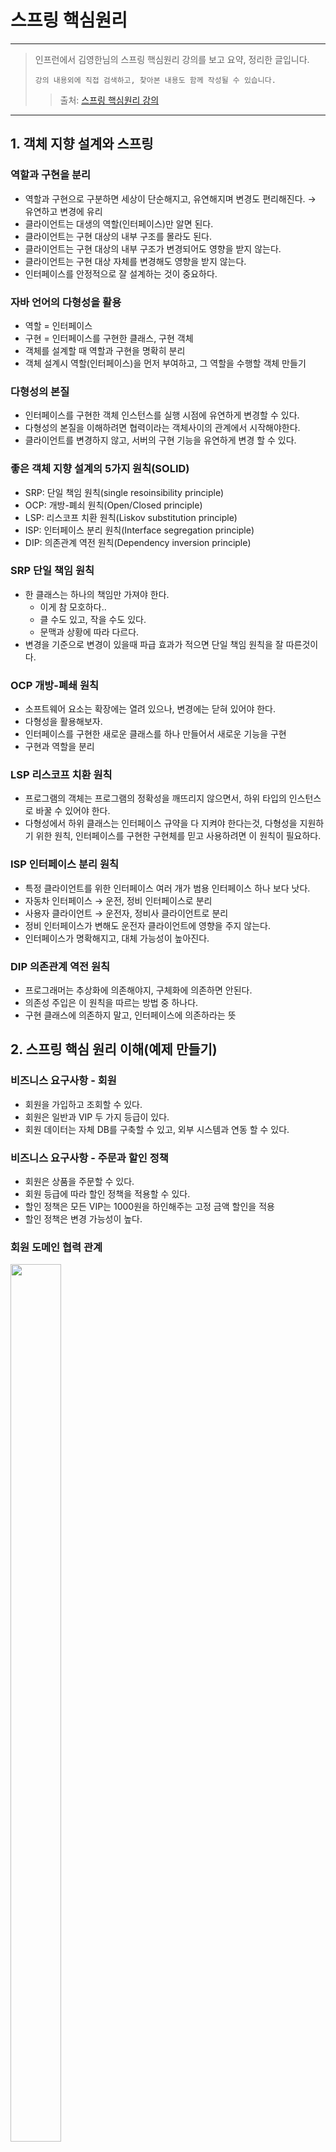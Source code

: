 # 스프링 핵심원리

---

> 인프런에서 김영한님의 스프링 핵심원리 강의를 보고 요약, 정리한 글입니다.
>
>
> `강의 내용외에 직접 검색하고, 찾아본 내용도 함께 작성될 수 있습니다.`
>
> > 출처: <a href = https://www.inflearn.com/course/스프링-핵심-원리-기본편/dashboard>스프링 핵심원리 강의</a>
> >

---

## 1. 객체 지향 설계와 스프링

### 역할과 구현을 분리

- 역할과 구현으로 구분하면 세상이 단순해지고, 유연해지며 변경도 편리해진다. → 유연하고 변경에 유리
- 클라이언트는 대생의 역할(인터페이스)만 알면 된다.
- 클라이언트는 구현 대상의 내부 구조를 몰라도 된다.
- 클라이언트는 구현 대상의 내부 구조가 변경되어도 영향을 받지 않는다.
- 클라이언트는 구현 대상 자체를 변경해도 영향을 받지 않는다.
- 인터페이스를 안정적으로 잘 설계하는 것이 중요하다.

### 자바 언어의 다형성을 활용

- 역할 = 인터페이스
- 구현 = 인터페이스를 구현한 클래스, 구현 객체
- 객체를 설계할 때 역할과 구현을 명확히 분리
- 객체 설계시 역할(인터페이스)을 먼저 부여하고, 그 역할을 수행할 객체 만들기

### 다형성의 본질

- 인터페이스를 구현한 객체 인스턴스를 실행 시점에 유연하게 변경할 수 있다.
- 다형성의 본질을 이해하려면 협력이라는 객체사이의 관계에서 시작해야한다.
- 클라이언트를 변경하지 않고, 서버의 구현 기능을 유연하게 변경 할 수 있다.

### 좋은 객체 지향 설계의 5가지 원칙(SOLID)

- SRP: 단일 책임 원칙(single resoinsibility principle)
- OCP: 개방-폐쇠 원칙(Open/Closed principle)
- LSP: 리스코프 치환 원칙(Liskov substitution principle)
- ISP: 인터페이스 분리 원칙(Interface segregation principle)
- DIP: 의존관계 역전 원칙(Dependency inversion principle)

### SRP 단일 책임 원칙

- 한 클래스는 하나의 책임만 가져야 한다.
    - 이게 참 모호하다..
    - 클 수도 있고, 작을 수도 있다.
    - 문맥과 상황에 따라 다르다.
- 변경을 기준으로 변경이 있을때 파급 효과가 적으면 단일 책임 원칙을 잘 따른것이다.

### OCP 개방-폐쇄 원칙

- 소프트웨어 요소는 확장에는 열려 있으나, 변경에는 닫혀 있어야 한다.
- 다형성을 활용해보자.
- 인터페이스를 구현한 새로운 클래스를 하나 만들어서 새로운 기능을 구현
- 구현과 역할을 분리

### LSP 리스코프 치환 원칙

- 프로그램의 객체는 프로그램의 정확성을 깨뜨리지 않으면서, 하위 타입의 인스턴스로 바꿀 수 있어야 한다.
- 다형성에서 하위 클래스는 인터페이스 규약을 다 지켜야 한다는것, 다형성을 지원하기 위한 원칙, 인터페이스를 구현한 구현체를 믿고 사용하려면 이 원칙이 필요하다.

### ISP 인터페이스 분리 원칙

- 특정 클라이언트를 위한 인터페이스 여러 개가 범용 인터페이스 하나 보다 낫다.
- 자동차 인터페이스 → 운전, 정비 인터페이스로 분리
- 사용자 클라이언트 → 운전자, 정비사 클라이언트로 분리
- 정비 인터페이스가 변해도 운전자 클라이언트에 영향을 주지 않는다.
- 인터페이스가 명확해지고, 대체 가능성이 높아진다.

### DIP 의존관계 역전 원칙

- 프로그래머는 추상화에 의존해야지, 구체화에 의존하면 안된다.
- 의존성 주입은 이 원칙을 따르는 방법 중 하나다.
- 구현 클래스에 의존하지 말고, 인터페이스에 의존하라는 뜻

## 2. 스프링 핵심 원리 이해(예제 만들기)

### 비즈니스 요구사항 - 회원

- 회원을 가입하고 조회할 수 있다.
- 회원은 일반과 VIP 두 가지 등급이 있다.
- 회원 데이터는 자체 DB를 구축할 수 있고, 외부 시스템과 연동 할 수 있다.

### 비즈니스 요구사항 - 주문과 할인 정책

- 회원은 상품을 주문할 수 있다.
- 회원 등급에 따라 할인 정책을 적용할 수 있다.
- 할인 정책은 모든 VIP는 1000원을 하인해주는 고정 금액 할인을 적용
- 할인 정책은 변경 가능성이 높다.

### 회원 도메인 협력 관계

<img src="https://user-images.githubusercontent.com/78953393/147388122-d01f35f8-c368-4500-95d3-c9bf240223e9.png" height="60%" width="40%">

### 회원 클래스 다이어그램

<img src="https://user-images.githubusercontent.com/78953393/147388124-c115190b-781a-4dd7-b81d-24b73f5bbacb.png" height="60%" width="40%">

### 회원 객체 다이어그램

<img src="https://user-images.githubusercontent.com/78953393/147388125-67fa3eaa-1f5d-4b11-af42-62afd171af39.png" height="60%" width="40%">

### 회원 도메인 개발

- 스프링 없이 순수 자바로만 개발

```java
public class Member {
    private Long id;
    private String name;
    private Grade grade;
...
}
```

- Member 클래스

```java
public interface MemberRepository {
    void save(Member member);
    Member findById(Long memberId);
}
```

- 멤버 저장소를 인터페이스로 선언

```java
public class MemoryMemberRepository implements MemberRepository {
    private static Map<Long, Member> store = new HashMap<>();
    
    @Override
    public void save(Member member) {
        store.put(member.getId(), member);
    }
    
    @Override
    public Member findById(Long memberId) {
        return store.get(memberId);
    }
}
```

- 앞으로 사용될 DB가 정해지지 않았기 때문에 우선 개발을 위해 메모리 저장으로 만들고 추후 DB가 정해지면, 구현체를 변경하여 사용
- 메모리에 저장되는 저장소 생성
- 저장과 조회 기능

```java
public interface MemberService {
    void join(Member member);
    Member findMember(Long memberId);
}
```

- 멤버 서비스 인터페이스로 선언

```java
public class MemberServiceImpl implements MemberService {
    private final MemberRepository memberRepository = new MemoryMemberRepository();
    
    @Override
    public void join(Member member) {
        memberRepository.save(member);
    }

    @Override
    public Member findMember(Long memberId) {
        return memberRepository.findById(memberId);
    }
}
```

- 멤버 서비스 구현체
- 구현체가 하나면 인터페스명 뒤에 Impl의 붙이는것이 관례이다.
- 다형성을 잘 활용하였지만, 이게 과연 좋은 객체지향 설계에 부합할까?

### 회원 도메인 실행과 테스트

```java
public class MemberApp {
    public static void main(String[] args) {
        MemberService memberService = new MemberServiceImpl();
        Member member = new Member(1L, "memberA", Grade.VIP);
        memberService.join(member);
        
        Member findMember = memberService.findMember(1L);
    
        System.out.println("new member = " + member.getName());
        System.out.println("findMember = " + findMember.getName());
    }
}
```

- 순수한 자바로만 이루어져 있다.
- 메인 클래스를 만들어서 테스트하는것은 한계가 뚜렷하다, 테스트 코드 작성해서 테스트

```java
import org.junit.jupiter.api.Test;

public class MemberServiceTest {
	
    MemberService memberService = new MemberServiceImpl();
    
    @Test
    void join() {
        // given
        Member member = new Member(1L, "memberA", Grade.VIP);

        // when
        memberService.join(member);
        Member findMember = memberService.findMember(1L);
        
        // then
        Assertions.assertThat(member).isEqualTo(findMember);
    }
}
```

- `Assertions`를 사용(단, `org.assertj.core.api`에 있는 Assertions를 사용)
- 테스트코드는 선택이 아닌 필수!

### 주문 도메인 역할

<img src="https://user-images.githubusercontent.com/78953393/147388127-2fa4d748-4dbf-410f-96d4-7713c851781a.png" height="60%" width="40%">

- 주문 생성: 클라이언트는 주문 서비스에 주문 생성을 요청한다.
- 회원 조회: 할인을 위해서 회원 등급이 필요하다. 그래서 주문 서비스는 회원 저장소에서 회원을 조회
- 할인 적용: 주문 서비스는 회원 등급에 따른 할인 여부를 할인 정책에 위임
- 주문 결과 반환: 주문 서비스는 할인 결과를 포함한 주문 결과를 반환한다.
    - 실제로는 주문 데이터를 DB에 저장하지만, 지금은 단순하게 주문 결과를 반환

### 주문 도메인 전체

<img src="https://user-images.githubusercontent.com/78953393/147388128-3cafc743-fb64-4557-b0b2-eefe31a8bf60.png" height="60%" width="40%">

### 주문과 할인 도메인 개발

```java
public interface DiscountPolicy {
    int discount(Member member, int price);
}
```

- 할인 인터페이스

```java
public class FixDiscountPolicy implements DiscountPolicy {
	
    private int discountFixAmount = 1000;
    
    @Override
    public int discount(Member member, int price) {
        if (member.getGrade() == Grade.VIP) {
            return discountFixAmount;
        }
        return 0;
    }
}
```

- 고정 할인 구현
- 고객 등급이 VIP이면, 고정 금액을 반환해준다.

```java
public class Order {
    private Long memberId;
    private String itemName;
    private int itemPrice;
    private int discountPrice;

    public int calculatePrice() {
        return itemPrice - discountPrice;
    }
}
```

- 주문 객체
- `calculatePrice()`아이템 가격에서 할인 금액을 뺀 최종 금액을 계산하여, 반환해준다.

```java
public interface OrderService {
    Order createOrder(Long memberId, String itemName, int itemPrice);
}
```

- 오더 서비스 인터페이스
- 클라이언트에서 요청하여 생성된 주문 내역을 반환해주는 역할

```java
public class OrderServiceImpl implements OrderServie {

    private final MemberRepository = new MemoryMemberRepository();
    private final DiscountPolicy = new FixDiscountPolicy();	

    @Override
    Order createOrder(Long memberId, String itemName, int itemPrice) {
        Member member = MemberRepository.findById(memberId);
        int discountPrice = DiscountPolicy.discount(member, itemPrice);
        
        return new Order(memberId, itemName, itemPrice, discountPrice);
    }
}
```

- 주문 생성 요청 시 회원 정보 조회 후 등급에 맞는 할인 정책에 멤버와 아이템 가격을 넘겨, 할인 후의 금액을 반환받고
- 주문내역을 완성하여 반환한다.

### 주문과 할인 도메인 테스트

```java
public OrderApp {
    public static void main(String[] args) {
        MemberService memberService = new MemberServiceImpl();
        OrderService orderService = new OrderServcieImpl();
        
        Long memberId = 1L;
        Member member = new Member(memberId, "memberA", Grade.VIP);		
        memberService.join(member);

        Order order = orderService.createOrder(memberId, "itemA", 10000);
        System.out.println("order=" + order);
        System.out.println("order.calculatePrice=" + order.calculatePrice());
    }
}
```

- 메인 메서드를 이용한 테스트, 물론 좋지 않은 방법

```java
public class OrderServiceTest {
    MemberService memberService = new MemberServiceImpl();
    OrderService orderService = new OrderServiceImpl();
    
    @Test
    void createOrder() {
        Long memberId = 1L;
        Member member = new Member(memberId, "memberA", Grade.VIP);
        memberService.join(member);
        
        Order order = new Order(member, "itemA", 10000);
        Assertions.assertThat(order.getDiscountPrice()).isEquelTo(1000);
    }
}
```

- 테스트 코드 작성을 꾸준하게 연습해보자.
- 단위 테스트가 정말 중요하다.
- 여기서 단위 테스트란, 스프링이나 컨테이너의 도움없이 순수한 자바 코드하는 테스트

### 설계의 문제점

- 지금까지 작성한 순수 자바코드로 이루어진 도메인 설계는 SOLID의 원칙중 OCP와 DIP를 위반하고 있다.
- 새로운 할인 정책이 주어졌을때, 코드를 변경해보면서 DIP나 OCP가 잘 지켜졌는지 확인해보자

## 3. 스프링 핵심 원리 이해2(객체 지향 원리 적용)

### 새로운 할인 정책 개발

- VIP등급 무조건 1000원 할인에서 주문금액별 %할인으로 변경

```java
public class RateDiscountPolicy implements DiscountPolicy {

    private int discountPersent = 10;	

    @Override
    public int discount(Member member, int price) {
        if (member.getGrade() == Grade.VIP) {
            return price * discountPersent / 100;
        }
        return 0;
    }
}
```

- RateDiscountPolicy 추가

```java
class RateDiscountPolicyTest {
	
    DiscountPolicy discountPolicy = new RateDiscountPolicy();

    @Test
    @DisplayName("VIP는 10% 할인이 적용되어야 한다.")
    void 변동_할인_적용_테스트() {
        // given
        Member member = new Member(1L, "memberA", Grade.VIP);
        // when
        int discount = discountPolicy.discount(member, 10000);
        // then
        Assertions.assertThat(discount).isEqualTo(1000);
    }

    @Test
    @DisplayName("VIP가 아니면 할인 적용이 안되야한다..")
    void 변동_할인_적용_테스트() {
        // given
        Member member = new Member(2L, "memberBASIC", Grade.BASIC);
        // when
        int discount = discountPolicy.discount(member, 10000);
        // then
        Assertions.assertThat(discount).isEqualTo(0);
    }
}
```

- RateDiscountPolicy 테스트
- 맥 기준 `command + shift + T`단축키를 사용해서 테스트 클래스 생성
- `@DisplayName`테스트 결과창에 출력되는 메소드 명을 바꿔준다.
- 성공 테스트도 중요하지만, 실패 테스트도 꼭 만들어 봐야한다.

### 새로운 할인 정책 적용

- 새로운 할인 정책 시 발생되는 문제점

```java
public class OrderServiceImpl implements OrderServie {

    private final MemberRepository = new MemoryMemberRepository();
    // private final DiscountPolicy = new FixDiscountPolicy();
    private final DiscountPolicy = new RateDiscountPolicy();
    

    @Override
    Order createOrder(Long memberId, String itemName, int itemPrice) {
        Member member = MemberRepository.findById(memberId);
        int discountPrice = DiscountPolicy.discount(member, itemPrice);
        
        return new Order(memberId, itemName, itemPrice, discountPrice);
    }
}
```

- 역활과 구현을 분리: OK
- 다형성을 활용하고, 인터페이스와 구현체를 분리: OK
- OCP, DIP 같은 객체지향 설계 원칙 준수: 그렇게 보이지만 실상은 X
- DIP: 주문서비스 클라이언트(`OrderServiceImpl`)은 `DiscountPolicy` 인터페이스에 의존하면서 DIP를 지킨것 같지만,
    - 추상클래스 뿐만 아니라 구현클래스에도 의존하고 있다.
    - 추상(인터페이스)클래스 의존: `DiscountPolicy`
    - 구체(구현)클래스 의존: `RateDiscountPolicy`, `FixDiscountPolicy`
- OCP: `FixDiscountPolicy`에서 `RateDiscountPolicy`로 변경을 하는 순간, 아주 작은 부분이지만 `OrderServiceImple`의 코드가 변경되므로, OCP위반

### 문제 해결

- DIP 위반의 문제를 해결하기 위해 구체클래스가 아닌 추상클래스만 의존하도록 변경

```java
public class OrderServiceImpl implements OrderServie {

    // private final DiscountPolicy = new RateDiscountPolicy();
    private final DiscountPolicy;
...
}
```

- 구체 클래스에 의존하던 것을 없애고, 추상클래스에만 의존하도록 코드 변경
    - `private final DiscountPolicy = new RateDiscountPolicy();` → `private final DiscountPolicy;`
    - 하지만 구현클래스 없이 프로그램을 실행하면, 당연하게도 `NullPointerException`예외가 발생하고 만다.
- 그럼 어떻게 문제를 해결해야 할까?
    - 누군가 대신 구현체를 생성해서 `OrderServiceImpl`에 의존성을 주입해줘야한다.

### 관심사의 분리

```java
public class AppConfig {

    public MemberService memberService() {
        return new MemberServiceImpl(memberRepository());
    }
    public OrderService orderService() {
        return new OrderServiceImpl(memberRepository(), discountPolicy())
    }
    public MemberRepository memberRepository() {
        return new MemoryMemberRespository();
    }
    public DiscountPolicy discountPolicy() {
        return new FixDiscountPolicy();
    }   
}
```

- `AppConfig`클래스 생성
- `AppConfig`클래스는 앱의 전반적인 설정을하고 구성하는 역할
- `AppConfig`에서 애플리케이션의 실제 동작에 필요한 구현 객체를 생성

```java
public class MemberServiceImpl implements MemberService {

    private final MemberRepository memberRepository;
    
    public MemberServiceImpl(MemberRepository memberRepository) {
        this.memberRepository = memberRepository;
    }
    ...
}
```

- 생성자를 통해서 구현체가 어떤것이 쓰일것인지 확인 → 생성자 주입
- 설계 변경으로 `MemberServiceImpl`은 `MemoryMemberRepository` 를 의존하지 않는다.
- `MemberServiceImpl`입장에서는 어떤 구현 객체가 주입될지 알 수 없으며, 오직 외부(`AppConfig`)에서 결정된다.
- `MemberServiceImpl`은 의존관계에 대한 것은 외부에 맡기고 오직 로직을 실행하는 것만 신경쓰면 된다.
- 객체의 생성하고 연결하는 역할과, 실행하는 역할이 명확하게 분리되었다.

```java
public class MemberApp {
    public static void main(String[] args) {
        AppConfig appConfig = new AppConfig;
        MemberService memberService = appConfig.memberService();
        Member member = new Member(1L, "memberA", Grade.VIP);
        memberService.join(member);
        
        Member findMember = memberService.findMember(1L);
    
        System.out.println("new member = " + member.getName());
        System.out.println("findMember = " + findMember.getName());
    }
}
```

- `AppConfig`를 통해서, 의존관계를 주입받는다.

### 새로운 구조와 할인 정책 적용

- 정액할인 정책에서 정률할인 정책으로 변경해보자!

```java
public class AppConfig {
    ...
    public DiscountPolicy discountPolicy() {
        // return new FixDiscountPolicy();
        return new RateDiscountPolicy();
    }
}
```

- 새로운 할인 정책을 적용할때 사용영역의 코드는 건들필요없이 구성영역에 있는 코드만 변경해주면된다.
- `FixDiscountPolicy()` → `RateDiscountPolicy()`로 변경
- `OrderServiceImpl`안에 있는 코드는 변경할 필요 없이, `AppConfig`안에 코드만 변경해주면 끝!
- 클라이언트 코드 변경없이 앱의 기능을 확장할 수 있다. → OCP 만족!!

### 전체 흐름 정리

- 새로운 할인 정책 개발 → 다형성을 활용하여 잘 개발하였으나, 적용과정에서 OCP와 DIP를 위반
- 관심사의 분리 → 클라이언트가 두가지의 역할을 가지고 있던것을 분리
- AppConfig 리펙터링 → 구성 정보에서 역할과 구현을 명확하게 분리, 중복제거
- 새로운 구조와 할인 정책 적용 → `AppConfig`의 등장으로 애플리케이션이 크게 **사용영역**과 객체를 **구성(Configuration)하는 영역으로 분리**
- 할인 정책을 변경해도 `AppConfig`가 있는 구성 영역만 변경하면됨, 사용 영역은 변경할 필요가 없다.

### 좋은 객체 지향 설계의 5가지 원칙 적용

- SRP 단일 책임 원칙
    - 단일 책임 원칙을 따르면서 관심사를 분리
    - 구현 객체를 생성하고 연결하는 책임은 `AppConfig`가 담당
    - 클라이언트 객체는 실행하는 책임만 담당
- DIP 의존관계 역전 원칙
    - 구현 클래스와 추상 클래스에 둘 다 의존하면서 DIP원칙 위반
    - 클라이언트가 추상 클래스만 의존하도록 코드변경
    - 클라이언트 코드는 인터페이스만으로는 실행이 불가
    - `AppConfig`가 객체를 대신 생성하고 의존관계를 주입해 주면서, DIP원칙을 따르도록 문제 해결
- OCP 개방-폐쇄 원칙
    - 애플리케이션을 사용 영역과 구성 영역으로 나눔
    - 정액할인에서 정률할인으로 할인 정책을 변경했음에도 클라이언트 코드는 변경되지 않음

### IoC(Inversion of Control) 제어의 역전

- 구현 객체가 프로그램의 제어 흐름을 스스로 조종했다. 개발자 입장에서는 자연스러운 흐름이다.
- 프로그램에 대한 제어 흐름에 대한 권한은 모두 `AppConfig`가 가지고 있다. 구현 객체는 묵묵히 자신의 로직을 실행할 뿐이다.
- 심지어 구현객체의 생성 또한 `AppConfig`가 생성한다.
- 이렇듯 프로그램의 제어 흐름을 직접 제어하는 것이 아니라 외부에서 관리하는 것을 제어의 역전(IoC)라고 한다.

### 프레임워크 vs 라이브러리

- 프레임워크가 내가 작성한 코드를 제어하고, 대신 실행하면 그것은 프레임워크가 맞다.(ex JUnit)
- 내가 작성한 코드가 직접 제어의 흐름을 담당한다면 그것은 라이브러리다.

### DI(Dependency Injection) 의존관계 주입

- 인터페이스만 의존, 실제 어떤 구현 객체가 사용될지는 모른다.
- 의존관계는 `정적인 클래스 의존관계` 와 실핼 시점에 결정되는 `동적인 객체(인스턴스) 의존관계` 둘을 분리해서 생각해야 한다.
    - `정적인 클래스 의존관계`: 클래스가 사용하는 import 코드만 보고 의존관계를 파악 할 수 있다. 정적인 의존관계는 애플리케이션을 실행하지 않아도 분석 가능하다.
    - `동적인 객체(인스턴스) 의존관계`: 애플리케이션 실행 시점에 외부에서 실제 구현 객체를 생성하고 클라이언트에 전달해서 클라이언트와 서버의 실제 의존관계가 연결 되는 것을 의존관계 주입이라 한다.
- 의존관계 주입을 사용하면 정적인 클래스 의존관계를 변경할 필요없이, 동적인 객체 인스턴스 의존관계를 변경 할 수 있다.

### IoC컨테이너, DI컨테이너

- `AppConfig`처럼 객체를 생성하고, 관리하면서 의존관계를 연결해 주는것
- 주로 DI컨테이너라 하며 어샘블러, 오브젝트 팩토리 등으로 불리기도 한다.

### 스프링으로 전환하기

- 지금까지 순수한 자바 코드만으로 DI를 적용.
- 이제는 스프링을 사용해보자!

```java
@Configuration
public class AppConfig {

    @Bean
    public MemberService memberService() {
        return new MemberServiceImpl(memberRepository());
    }
    @Bean
    public OrderService orderService() {
        return new OrderServiceImpl(memberRepository(), discountPolicy())
    }
    @Bean
    public MemberRepository memberRepository() {
        return new MemoryMemberRespository();
    }
    @Bean
    public DiscountPolicy discountPolicy() {
        return new FixDiscountPolicy();
    }
}
```

- `AppConfig`에서 `@Configuration`과 `@Bean`어노테이션 사용
- `import org.springframework.context.annotation.Configuration;` 이걸 사용해야한다. `import`할때는 항상 주의
- `@Configuration`: 애플리케이션을 설정하는 설정 정보에 명시해줘야한다.
- `@Bean`: key는 메서드 이름 value는 객체 인스턴스로 스프링 컨테이너에 등록(싱글톤)

```java
public class MemberApp {
    public static void main(String[] args) {
        // AppConfig appConfig = new AppConfig;
        // MemberService memberService = appConfig.memberService();
        
        ApplicationContext ac = new AnnotationConfigApplicationContext(AppConfig.class);
        ac.getBean("memberService", MemberService.class);
    
        Member member = new Member(1L, "memberA", Grade.VIP);
        memberService.join(member);
        
      Member findMember = memberService.findMember(1L);
    
        System.out.println("new member = " + member.getName());
        System.out.println("findMember = " + findMember.getName());
    }
}
```

- `MemberApp`을 스프링을 사용하는 버전으로 변경
- `ApplicationContext`: 스프링의 모든것이 시작되는 시작점, 스프링 컨테이너라 보면 된다(모든 객체를 관리해준다)
- `AnnotationConfigApplicationContext(AppConfig.class)`: `AppConfig`에 있는 환경설정을 가지고 스프링이 `@Bean`이 붙은 객체를 스프링 컨테이너에 집어넣고 관리해준다.
- `ac.getBean("name", 타입)`: `AppConfig`에 있는 객체를 꺼내오는 역할을하며 `name`은 기본적으로 메서드 이름으로 자동 설정된다.

### 스프링 컨테이너

- `ApplicationContext`를 스프링 컨테이너라 한다.
- 기존에는 `AppConfig`를 사용해서 직접 객체를 생성하고 DI를 했지만, 이제부턴 스프링 컨테이너를 통해서 사용한다.

```java
@Configuration
public class AppConfig {

    @Bean
    public MemberService memberService() {
        System.out.println("call AppConfig.memberService");
        return new MemberServiceImpl(memberRepository());
    }
        
    @Bean(name = MemoryMemberRepository)
    public MemoryMemberRepository memberRepository() {
        System.out.println("call AppConfig.memberRepository");
        return new MemoryMemberRepository();
    }
    ...
}
```

- 스프링 컨테이너는 `@Configuration`이 붙은 `AppConfig`를 설정(구성) 정보로 사용한다. 여기서 `@Bean`이라 적힌 메서드를 모두 호출해서 반환된 객체를 스프링 컨테이너에 등록하며, 이렇게 등록된 객체를 스프링 빈이라고 한다.
- `@Bean(name = "name")`형식을 사용해 스프링 빈의 이름을 변경 할 수도 있다.(특별한 경우가 아닌 이상 기본 설정이 제일 좋다)

```java
public static void main(String[] args) {

    ApplicationContext ac = new AnnotationConfigApplicationContext(AppConfig.class);
    MemberService memberService = ac.getBean("memberService", MemberService.class);
    ...
}
```

- 스프링 빈은 메서드의 명을 스프링 빈의 이름으로 사용한다.
- `.getBean()`메서드를 사용해서 스프링 컨테이너에 있는 스프링 빈을 찾아서 사용해야한다.

## 4. 스프링 컨테이너와 스프링 빈

### 스프링 컨테이너 생성

```java
public interface ApplicationContext extends EnvironmentCapable, ListableBeanFactory, HierarchicalBeanFactory,
    MessageSource, ApplicationEventPublisher, ResourcePatternResolver {
    ...
}
```

- `ApplicationContext`는 인터페이스이다.
- `AppConfig`를 사용했던 방식이 어노테이션 기반의 자바 설정 클래스로 스프링 컨테이너를 만든것.
- `AnnotationConfigApplicationContext`는 `ApplicationContext`의 구현체이다.

### 스프링 컨테이너 생성 과정

1. 스프링 컨테이너 생성
    1. 스프링 컨테이너를 생성할 때는 구성 정보(`AppConfig`)를 지정해주어야한다.
    2. `new AnnotationConfigApplicationContext(AppConfig.class)`으로 정보 전달
    3. 스프링 컨테이너 속 스프링 빈 저장소 생성
2. 스프링 빈 등록
    1. 넘긴 설정정보를 사용해서 `@Bean`어노테이션을 찾고, 어노테이션이 붙어있는 메서드의 이름(빈 이름)과 반환 객체(빈 객체)를 스프링 컨테이너 속 스프링 빈 저장소에 저장한다.
    2. 이렇게 저장된 것이 스프링 빈이다.
    3. 스프링 빈 이름은 항상 다른 이름을 부여해야한다.
    4. 스프링 빈 저장소

    ```java
    @Bean
    public MemberService memberService() {
        return new MemberServiceImpl(memberServiceRepository());
    }
    
    @Bean
    public MemberRepository memberRepository() {
        return new MemoryMemberRepository();
    }
    ```

   | 빈 이름 | 빈 객체 |
       | --- | --- |
   | memberService | MemberServiceImpl@x01 |
   | memberRepository | MemoryMemberRepository@x02 |
    - 빈 이름은 메서드 이름을 사용한다.
3. 스프링 빈 의존관계 설정 - 준비
4. 스프링 빈 의존관계 설정 - 완료
    1. 설정 정보를 참고해서 스프링 컨테이너가 의존관계를 주입(DI) 해준다.
    2. 단순히 자바 코드를 호출하는 것 같지만, 큰 차이가 있다.(싱글톤)

### 컨테이너에 등록된 모든 빈 조회

- 스프링 컨테이너에 등록되어 있는 모든 빈에 대한 정보 출력

```java
class ApplicationContextInfoTest() {
    AnnotationConfigApplicationContext ac = new AnnotationConfigApplicationContext(AppCofig.class);

    @Test
    @DisplayName("모든 빈 출력하기")
    void findAll() {
        String[] beanDefinitionNames = ac.getBeanDifinitionNames();
        
        for (String beanDefinitionName : beanDefinitionNames) {
            Object bean = ac.getBean(beanDefinitionName);
            System.out.println("name = " + beanDefinitionName + " object = " + bean);
        }
    }
}
```

- `.getBeanDefinitionNames()`: 스프링 컨테이너에 있는 빈 이름을 출력해주는 메소드(key)
- `.getBean`: 스프링 컨테이너에 등록되어 있는 빈 객체를 출력(value)

```java
class ApplicationContextInfoTest() {
    AnnotationConfigApplicationContext ac = new AnnotationConfigApplicationContext(AppCofig.class);

    @Test
    @DisplayName("애플리케이션 빈 출력하기")
    void findApplicationBean() {
        String[] beanDefinitionNames = ac.getBeanDefinitionNames();
        
        for (String beanDefinitionName : beanDefinitionNames) {
            BeanDefinition beanDefinition = ac.getBeanDefinition(beanDefiniionName);
            
            if (beanDefinition.getRole() == BeanDefinition.ROLE_APPLICATION) {
                Object bean = ac.getBean(beanDefinitionName);
                System.out.println("name = " + beanDefinitionName + " object = " + bean);
            }
        }	
    }
}
```

- 스프링 컨테이너에 기본적으로 등록되어 있는것 외에 애플리케이션 개발을 위해 등록한 스프링 빈만 출력
- `.getBeanDefinition`: 빈 하나하나의 메타데이터 정보를 가져오는 메서드
- `beanDefinition.getRole() == BeanDefinition.ROLE_APPLICATION`: 스프링 내부에서 등록한 빈이 아닌 내가 애플리케이션을 개발하기 위해 등록한 빈 조회
- `beanDefinition.getRole() == BeanDefinition.ROLE_APPLICATION`: 스프링이 내부에서 사용하는 빈 조회

### 스프링 빈 조회 - 기본

- `ac.getBean(빈 이름, 타입)`또는 `ac.getBean(타입)`를 사용
- 조회 대상 스프링 빈이 없으면 예외 발생
    - `NoSuchBeanDefinitionException: No bean named 'xxxx' available`

```java
import static org.assertj.core.api.AssertionsForClassTypes.assertThat;

class ApplicationContextBasicFindTest {

    AnnotationConfigApplicationContext ac = new AnnotationConfigApplicationContext(SameBeanConfig.class);
    
    @Test
    @DisplayName("빈 이름으로 조회")
    void findByBeanName() {
        MemberService memberService = ac.getBean("memberService", MemberService.class);
        assertThat(memberService).isTnstanceOf(MemerServiceImpl.class);
    }
}
```

- 빈 이름으로 조회

```java
import static org.assertj.core.api.AssertionsForClassTypes.assertThat;
...
class ApplicationContextBasicFindTest {
    @Test
    @DisplayName("빈 타입으로만 조회")
    void findByBeanName() {
        MemberService memberService = ac.getBean(MemberService.class);
        assertThat(memberService).isTnstanceOf(MemerServiceImpl.class);
    }
}
```

- 빈 타입으로만 조회

```java
import static org.assertj.core.api.AssertionsForClassTypes.assertThat;
...
class ApplicationContextBasicFindTest {
    @Test
    @DisplayName("구체 타입으로 조회")
    void findByBeanName() {
        MemberService memberService = ac.getBean("memberService", MemberServiceImpl.class);
        assertThat(memberService).isTnstanceOf(MemerServiceImpl.class);
    }
}
```

- 구체 타입으로 조회
    - 구현에만 의존해야하는데 구현체에 의존하기 때문에 좋지 않은 방법

```java
import static org.junit.jupiter.api.Assertions.assertThrows;
...
class ApplicationContextBasicFindTest {
    @Test
    @DisplayName("없는 빈 조회 시 예외 발생")
    void noSuchBean() {
        assertThrows(NoSuchBeanDefinitionException.class,
            () -> ac.getBean("xxxx", MemberService.class));
    }
}
```

- 해당 빈이 없을때 예외발생
    - `Assertions.assertThrows()`를 사용
    - `org.junit.jupiter.api.Assertions`를 `inport`해야 `assertThrows()`사용가능

### 스프링 빈 조회 - 중복

```java
@Configuration
static class SameBeanConfig {
    @Bean
    public MemberRepository memberRepository1() {
        return new MemoryMemberRepository();
    }
    @Bean
    public MemberRepository memberRepository2() {
        return new MemoryMemberRepository();
    }
}
```

- 테스트를 위한 임의의 `Config`생성
- 파라미터의 값에 따른 변경점이 있을 수도 있어 충분히 실무에서도 나올수 있는 코드.

```java
import static org.junit.jupiter.api.Assertions.assertThrows;

class ApplicationContextSameBeanFindTest {
    AnnotationConfigApplicationContext ac = new AnnotationConfigApplicationContext(SameBeanConfig.class);

  @Test
  @DisplayName("타입으로 조회시 같은 타입이 둘 이상이면 중복 오류가 발생한다.")
  void findBeanByTypeDuplicate() {
    assertThrows(NoUniqueBeanDefinitionException.class,
      () -> ac.getBean(MemberRepository.class));
  }
}
```

- `NoUniqueBeanDefinitionException`예외 발생

```java
import static org.junit.jupiter.api.Assertions.assertThrows;

class ApplicationContextSameBeanFindTest {
    @Test
    @DisplayName("타입으로 조회시 같은 타입이 둘 이상이면, 빈 이름으로 조회하면 된다.")
    void findBeanByName() {
    MemberRepository memberRepository1 = ac.getBean("memberRepository1", MemberRepository.class);
    assertThat(memberRepository1).isInstanceOf(MemberRepository.class);
    }
}
```

- 스프링 빈 조회 시 같은 타입의 스프링 빈이 둘 이상이면 오류가 발생한다. 이떄 빈 이름을 지정하면 해결할 수 있다.

```java
import static org.assertj.core.api.Assertions.assertThat;

class ApplicationContextSameBeanFindTest {
  @Test
  @DisplayName("특정 타입을 모두 조회하기")
  void findAllBeanType() {
      Map<String, MemberRepository> beansOfType = ac.getBeansOfType(MemberRepository.class);
      for (String key : beansOfType.keySet()) {
          System.out.println("key = " + key + " value = " + beansOfType.get(key));
      }
      System.out.println("beansOfType = " + beansOfType);
      assertThat(beansOfType.size()).isEqualTo(2);
  }
}
```

- `.getBeansOfType()`: 특정 타입의 스프링 빈 모두 조회

### 스프링 빈 조회 - 상속 관계

```java
@Configuration
static class TestConfig {
    @Bean
    public DiscountPolicy ratedDiscountPolicy() {
        return new RateDiscountPolicy();
    }

    @Bean
    public DiscountPolicy fixDiscountPolicy() {
        return new FixDiscountPolicy();
    }
}
```

- 테스트를 위한 임의의 `Config`생성

```java
@Test
@DisplayName("부모 타입으로 전부 조회")
void findAllBeanByParentsType() {
  Map<String, DiscountPolicy> beansOfType = ac.getBeansOfType(DiscountPolicy.class);
  for (String key : beansOfType.keySet()) {
    System.out.println("key  = " + key + " value = " + beansOfType.get(key));
  }
  assertThat(beansOfType.size()).isEqualTo(2);
}
```

- 부모 타입으로 조회 시 자식 타입도 전부 함께 조회된다.

```java
@Test
@DisplayName("부모 타입으로 전부 조회 - Object")
void findAllBeanByObjectType() {
  Map<String, Object> beansOfType = ac.getBeansOfType(Object.class);
  for (String key : beansOfType.keySet()) {
    System.out.println("key = " + key + " value = " + beansOfType.get(key));
  }
}
```

- `Object`타입으로 조회하면, 모든 스프링빈을 조회한다.

```java
@Test
@DisplayName("부모 타입으로 조회시, 자식이 둘 이상이면 중복 오류가 발생한다.")
void findBeanByParentsTypeDuplicate() {
  assertThrows(NoUniqueBeanDefinitionException.class, () -> ac.getBean(DiscountPolicy.class));
}
```

- 부모 타입으로 조회 시 자식이 둘 이상 있으면 중복오류가 발생한다.

```java
@Test
@DisplayName("부모 타입으로 조회시, 자식이 둘 이상 있으면, 빈 이름을 지정하면 된다.")
void findBeanByParentsTypeBeanName() {
  DiscountPolicy ratedDiscountPolicy = ac.getBean("ratedDiscountPolicy", DiscountPolicy.class);
  assertThat(ratedDiscountPolicy).isInstanceOf(RateDiscountPolicy.class);
}
```
- 부모 타입으로 조회시 자식이 둘 이상 있으면 빈이름을 지정하면 된다.
### BeanFactory란?

- 스프링 컨테이너의 최상위 인터페이스다.
- 스프링 빈을 조회하고 관리하는 역할을 한다.
- `getBean()`을 제공한다.

### ApplicationContext란?

- `BeanFactory`의 모든 기능을 상속받아 제공한다.
- `BeanFactory`와 `ApplicationContext`의 차이가 뭘까?
- `ApplicationContext`는 애플리케이션을 개발할때 필요한 부가 기능을 가지고 있다.

### ApplicationContext의 부가기능

- 메세지 소스를 활용한 국제화 기능: 한국에서 들어오면 한국어로, 영어권에서 들어오면 영어권으로 출력
- 환경변수: 로컬, 개발, 운영등을 구분해서 처리
- 애플리케이션 이벤트: 이벤트를 발행하고 구독하는 모델을 편리하게 지원
- 편리한 리소스 조회: 파일, 클래스패스, 외부 등에서 리소스를 편리하게 조회

### 어노테이션 기반 자바 코드 설정 사용

- 지금까지 했던 것
- 제일 많이 사용한다.

### XML 설정 사용

- 과거에 많이 사용
- 컴파일 없이 빈 설정 정보를 변경할 수 있는 장점도 있다.
- `GenericXmlApplicationContext`를 사용하면 `xml`설정 파일을 넘기면 된다.

```xml
<?xml version="1.0" encoding="UTF-8"?>
    <beans xmlns="http://www.springframework.org/schema/beans"
     xmlns:xsi="http://www.w3.org/2001/XMLSchema-instance"
     xsi:schemaLocation="http://www.springframework.org/schema/beans http://www.springframework.org/schema/beans/spring-beans.xsd">
    
    
    <bean id="memberService" class="hello.core.service.MemberServiceImpl">
      <constructor-arg name="memberRepository" ref="memberRepository"/>
    </bean>
    
    <bean id="memberRepository" class="hello.core.repository.MemoryMemberRepository"/>
    
    <bean id="orderService" class="hello.core.service.OrderServiceImpl">
      <constructor-arg name="memberRepository" ref="memberRepository"/>
      <constructor-arg name="discountPolicy" ref="discountPolicy"/>
    </bean>
    
    <bean id="discountPolicy" class="hello.core.discount.RateDiscountPolicy"/>
</beans>
```

- 간단하게 실습해보고, 필요하면 공식 문서를 찾아보자.

### 스프링 빈 설정 메타 정보 - BeanDefinition

- `BeanDefinition`이라는 추상화가 있기 때문에 다양한 설정 형식을 사용할 수 있다.
- `BeanDefinition`을 빈 설정 메타 정보라 한다.
- 스프링 컨테이너는 이 메타 정보를 바탕으로 스프링 빈을 생성한다.
- `ApplicationConfigAppilcationContext`는 `AnnotationBeanDefinitionReader`를 사용해서 `AppConfig.class`를 읽고 `BeanDefinition`을 생성한다.

## 5. 싱글톤 컨테이너

### 웹 애플리케이션과 싱글톤

- 웹 애플리케이션은 보통 여러 고객이 동시에 요청을 한다.

```java
class SingletonTest {
    @Test
    @DisplayName("스프링 없는 순수한 DI 컨테이너")
    void pureContainer() {
        AppConfig appConfig = new AppConfig();
        MemberService memberService1 = appConfig.memberService();
        MemberService memberService2 = appConfig.memberService();
        
        assertThat(memberService1).isNotSameAs(memberService2);
    }
}
```

- `AppConfig`에서는 고객의 요청 시 마다 새로운 객체를 생성하게 되는데 여기서 문제점이 발생한다.
- 고객의 요청시 마다 새로운 객체를 생성하는지 테스트
- 메모리의 낭비가 심각하다.
- 해당 객체가 딱 1개만 생성되고 공유하도록 설계 → 싱글톤

### 싱글톤 패턴

```java
public class SingletonService {
    private static final SingletonService instance = new SingletonService();
    
    public static SingletonService getInstance() {
        return instance;
    }
    
    private SingletonService() { }
}
```

- 클래스의 인스턴스가 딱 1개만 생성되는 것을 보장하는 디자인 패턴
- 객체 인스턴스를 2개 이상 생성하지 못하도록 막아야한다.
    - `private`생성자를 사용해서 외부에서 임의로 new 키워드를 사용하지 못하도록 막는다.
    - `same`: == (객체를 비교)
    - `equals`: 값 그 자체를 비교
- 생성자를 `private`으로 선언해서 외부에서 `new`키워드를 사용한 객체 생성을 못하게 막는다.

```java
@Test
@DisplayName("싱글톤 패턴을 적용한 객체 사용")
void singletonServiceTest() {
  SingletonService singletonService1 = SingletonService.getInstance();
  SingletonService singletonService2 = SingletonService.getInstance();

  System.out.println("singletonService1 = " + singletonService1);
  System.out.println("singletonService2 = " + singletonService2);

  assertThat(singletonService1).isSameAs(singletonService2);
}
```

- 여러번 객체를 호출했으나, 하나의 객체만 생성되고 공유해서 사용된다.
- 싱글톤 패턴을 구현하는 방법은 다양하다.

### 싱글톤 패턴의 문제점

- 싱글톤 패턴을 구현하는 코드 자체가 많이 들어간다.
- DIP를 위반한다.
    - 구현 클래스를 의존한다.
- 클라이언트가 구체 클래스를 의존하기 때문에 OCP를 위반할 가능성이 높다.
- 유연성이 떨어진다.
    - 내부 속성의 변경, 초기화가 어렵다.
    - 자식 클래스를 만들기 어렵다.
- 안티패턴으로 불리기도 한다.

### 싱글톤 컨테이너

```java
@Test
@DisplayName("스프링 컨테이너와 싱글톤")
void springContainer() {
    AnnotationConfigApplicationContext ac = new AnnotationConfigApplicationContext(AppConfig.class);

    MemberService memberService1 = ac.getBean("memberService", MemberService.class);
    MemberService memberService2 = ac.getBean("memberService", MemberService.class);

    System.out.println("memberService1 = " + memberService1);
    System.out.println("memberService2 = " + memberService2);

    assertThat(memberService1).isSameAs(memberService2);
}
```

- 싱글톤 패턴을 적용하지 않아도, 객체 인스턴스를 싱글톤으로 관리한다.
- 싱글톤 객체를 생성하고 관리하는 기능을 싱글톤 레지스트리라고 한다.
- 스프링 컨테이너의 이런 기능 덕분에 싱글톤 패턴의 모든 단점을 해결하고, 객체를 싱글톤으로 관리할 수 있다.
    - 싱글톤 패턴을 적용하기 위한 코드 작성이 필요없다.
    - `DIP`, `OCP`, `private생성자`, `test`로 부터 자유롭게 싱글톤을 사용할 수 있다.

### 싱글톤 방식의 주의점

```java
public class StatefulService {
    private int price;

    public void order(String name, int price) {
        System.out.println("name = " + name + " price = " + price);
        this.price = price;
    }

    public int getPrice() {
        return price;
    }
}
```

- 싱글톤 객체는 상태를 유지(stateful)하게 설계해서는 안된다.

```java
public class StatefulServiceTest {

    @Test
    void statefulServiceSingleton() {
        ApplicationContext ac = new AnnotationConfigApplicationContext(TestConfig.class);
        StatefulService statefulService1 = ac.getBean(StatefulService.class);
        StatefulService statefulService2 = ac.getBean(StatefulService.class);
    
        // ThreadA: A사용자 10000원 주문
        statefulService1.order("UserA", 10000);
        // ThreadB: B사용자 20000원 주문
        statefulService2.order("UserB", 20000);
    
        int price = statefulService.getPrice();
        System.out.println("price = " + price);
    
        assertThat(statefulService1.getPrice()).isEqualTo(20000);
    }
    
    static class TestConfig {
        @Bean
        public StatefulService statefulService() {
            return new StatefulService();
        }
    }
}
```

- 사용자 A가 주문 금액을 조회했는데 2만원이 찍히는 문제가 발생한다.
- 스프링 빈 필드에 공유 값을 설정하면 큰일난다!

```java
public class StatefulService {
    // private int price;

    public void order(String name, int price) {
        System.out.println("name = " + name + " price = " + price);
        // this.price = price;
        return price;
    }
}
```

- 무상태(stateless)로 설계해야 한다.
    - 특정 클라이언트에 의존적이면 안된다.
    - 특정 클라이언트가 값을 변경할 수 있는 필드가 있으면 안된다.
    - 가급적 읽기만 가능해야한다.
    - 지역변수, 파라미터, ThreadLocal 등을 사용해야한다.

```java
public class StatefulServiceTest {

    @Test
    void statefulServiceSingleton() {
    ApplicationContext ac = new AnnotationConfigApplicationContext(TestConfig.class);
    StatefulService statefulService1 = ac.getBean(StatefulService.class);
    StatefulService statefulService2 = ac.getBean(StatefulService.class);

    // ThreadA: A사용자 10000원 주문
    int priceUserA = statefulService1.order("UserA", 10000);
    // ThreadB: B사용자 20000원 주문
    int priceUserB = tatefulService2.order("UserB", 20000);

    System.out.println("priceUserA = " + priceUserA);
    System.out.println("priceUserB = " + priceUserB);

    assertThat(priceA).isEqualTo(10000);
    }
    
    static class TestConfig {
        @Bean
        public StatefulService statefulService() {
            return new StatefulService();
        }
    }
}
```

### @Configuration과 싱글톤

- `AppConfig`에서 싱글톤이 깨질까?
- 테스트 결과 깨지지 않는다.. 이유는 다음 챕터에서 알아보자

### @Configuration과 바이트코드 조작

- 스프링이 `CGLIB`라는 바이트코드 조작 라이브러리를 사용해서 `AppConfig`클래스를 상속받는 임의의 다른 클래스를 만들고 그 클래스를 스프링 빈으로 등록
- 이 임의의 클래스가 싱글톤을 보장되도록 해준다.
- `@Configuration`의 사용없이 `@Bean`만 사용하게 되면 어떻게 될까?
    - `CGLIB`라이브러리를 사용할 수 없기 때문에 싱글톤이 깨지게 된다.
    - `@Bean`사용해도 스프링 빈으로 등록이 되나 싱글톤을 보장하진 않는다.
    - `@Bean`으로 등록되어 있는 스프링 빈을 스프링 컨테이너에서 관리하지 않는다.
- 큰 고민 하지말고 설정 정보에는 `@Configuration`을 사용하자

## 6. 컨포넌트 스캔
### 컴포넌트 스캔과 의존관계 자동 주입

- 스프링 설정 정보가 없어도 자동으로 스프링 빈을 등록하는 컴포넌트 스캔이라는 기능이 있다
- 의존관계도 자동으로 주입해주는 `@Autowired`라는 기능도 제공한다.
- `@ComponentScan`과 `@Configuration`어노테이션 사용
- `@ComponentScan(excludeFilters = @ComponentScan.Filter(type = FiltetType.ANNOTATION, classes = Configuration.class))`필터를 통해 자동으로 등록하지 않을것을 지정
- 컴포넌트 스캔은 이름 그대로 `@Componet`어노테이션이 붙은 클래스를 스캔해서 스프링 빈으로 등록한다.
- `@Autowired`는 필요한 객체를 찾아서 의존관계를 자동으로 주입해준다.
- `@CompnentScan`과 `@Autowired`테스트
- 로그를 살펴보면 컴포넌트 스캔과 자동의존관계 주입에 따른 설정이 나타난다.
- 컴포넌트 스캔 작동 방식
  - 빈 이름 기본 전략
  - 빈 이름 직접 지명
- 자동 의존관계 주입 작동 방식
  - 기본 조회 전략은 타입이 같은 빈을 찾아서 주입한다.
    - 충돌문제는 어떻게 처리될지 생각해보자
    - `@getBean(MemberRepository.class)`와 동일하다고 이해하면 쉽다.
  - 생성자의 파라미터가 많아도 다 찾아서 자동으로 주입한다.

### 탐색 위치

```java
@ComponentScan(
    basePackages = "hello.core", "hello.service"
    ...
)
public class AutoAppConfig {
    ...
}
```
- 필요한 위치부터 탐색하도록 시작 위치를 지정할 수 있다.
- `basePackages`: 탐색할 패키지의 시작 위치를 지정한다. 이 패키지를 포함해서 하위 패키지를 모두 탐색한다.
- 여러 시작 위치를 지정할 수도 있다.
- `basePackageClasses`: 지정한 클래스의 패키지를 탐색 위치로 지정
- 지정하지 않았을때는? `@ComponentScan`이 붙은 클래스의 패키지를 기준으로 탐색
- 위치를 지정하지 말고, 설정정보가 있는 클래스를 프로젝트 최상단에 두는것을 권장한다.

### 컴포넌트 스캔 기본 대상
- `@Component`: 컴포넌트 스캔에서 사용
- `@Controller`: 스프링 MVC 컨트롤러에서 사용
- `@Service`: 스프링 비즈니스 로직에서 사용
- `@Repository`: 스프링 데이터 접근 계층에서 사용
- `@Configuration`: 스프링 설정 정보에서 사용

### 필터
- 컴포넌트 스캔 대상 제외
- 컴포넌트 스캔 대상 지정
- 필터 타입 5가지
  - ANNOTATION: 기본값, 어노테이션을 인식해서 동작
  - ASSIGNABLE_TYPE: 지정한 타입과 자식 타입을 인식해서 동작
  - ASPECTJ: AspectJ 패턴 사용
  - REGEX: 정규 표현식
  - CUSTOM: `TypeFilter`라는 인터페이스를 구현해서 처리
- `excludeFilter`는 여러가지 이유로 간혹 사용할 때가 있지만 자주 사용되지는 않는다.
- `includeFilter`는 사용할 일이 거의 없다

### 중복 등록
- 자동 빈 등록과 자동 빈 등록 중복
- 컴포넌트 스캔에 의해 자동으로 스프링 빈이 등록되는데, 그 이름이 같은 경우 스프링은 오류를 발생시킨다.
- `BeanDefinitionStoreException` 예외발생
- 수동 빈 등록과 자동 빈 등록 중복
- 예전에는 수동 빈이 우선권을 가졌으나, 지금은 오류가 발생한다.

## 7. 다양한 의존관계 주입 방법

### 생성자 주입
- 생성자를 통해서 의존관계를 주입하는 방법
- 생성자 호출 시점에 딱 1번만 호출되는 것이 보장된다.
- 불편, 필수 의존관계에 사용
- 생성자가 딱 1개만 있으면 `@Autowired`를 생략할 수 있다.(물론 스프링 빈에만 해당한다.)

### 수정자 주입
- `setter`라 불리는 필드의 값을 변경하는 수정자 메서드를 통해 의존관계를 주입하는 방법
- 선택, 변경 가능성이 있는 의존관계에 사용
- `@Autowired`의 기본 동작은 주입할 대상이 없으면 오류 발생
- 주입할 대상 없이 동작하려면, `@Autowired(required = false)`로 지정하면 된다.

### 필드 주입
- 필드에 바로 주입하는 방식
- 코드가 간결해지지만 외부에서 변경이 불가능하여 테스트하기 너무 힏들다.
- 사용하지 않는것이 좋다.(DI프레임워크가 없으면 아무것도 할수가 없다.)
- 예외적으로 테스트 코드에서는 사용해도 된다.

### 일반 메서드 주입
- 일반 메서드에서 주입 받는것이 가능하다.
- 일반적으로 잘 사용하지 않는다.

### 옵션 처리
- 주입할 스프링 빈이 없어도 동작해야 할 때가 있다.
- 그냥 `@Autowired`만 사용하면 `required`옵션의 기본값이 `true`로 되어 있어서 자동 주입 대상이 없으면 오류 발생
- 자동 주입 대상을 옵션으로 처리하는 방법
  - `@Autowired(required = false)`: 자동 주입할 대상이 없으면 수정자 메서드 자체가 호출 되지 않는다.
  - `org.springframeword.lang.@Nullalble`: 자동 주입할 대상이 없으면 null이 입력, 생성자 주입에서 특정 필드에 적용해서 사용 가능
  - `Optional<>`: 자동 주입 대상이 없으면 `Optional.empty`가 입력된다.

### 생성자 주입을 선택하라!
- 대부분의 의존관계 주입은 한번 일어나면 애플리케이션 종료 시점까지 의존관계를 변경할 일이 없다.
- 대부분의 의존관계는 애플리케이션 종료 전까지 변하면 안된다. (불변)
- 수정자 주입을 사용하면, `setter`를 `public`으로 열어두어야한다.(누군가 실수로 변경할 수도 있고, 변경하면 안되는 메서드를 열어두는 것은 좋지 않다.)
- 생성자 주입은 객체를 생성할 때 딱 1번만 호출되므르 불변하게 설계 가능
- 필요한 의존관계를 누락할 가능성이 적어진다.
- `final`키워드를 사용할 수 있다.
- 항상 생성자 주입을 선택하는것이 좋고, 옵션으로 수정자 주입을 사용하자.

### 롬복과 최신 트랜드
- `getter`, `setter`등 구현해야할 메소드를 어노테이션으로 쉽고 간단하게 사용할 수 있게 해주는 라이브러리
- 자바의 어노테이션 프로세서라는 기능을 이용해서 컴파일 시점에 생성자 코드를 자동으로 생성해준다.
- `@RequiredArgsConstructor`: `final`을 기준으로 생성자를 만들어주는 롬복이 제공해주는 어노테이션

### 조회 빈이 2개 이상 - 문제
- 자동의존관계 주입 시 조회되는 빈이 2개 이상일때 문제가 발생한다.
- `@Autowired`는 type으로 조회를 한다.
- 같은 type이 두개 있으면 중복되는 문제가 발생
- `NoUniqueBeanDefinitionException`오류가 발생한다.

### 조회 빈이 2개 이상 - 해결
- `@Autowired`빈 이름으로 매칭: 처음에는 타입 매칭을 시도하고 같은 타입의 빈이 있으면 필드 이름 또는 파라미터 이름으로 빈 이름을 추가 매칭한다.
- `@Quilifier`는 `@Quilifier`끼리 매칭: 추가 구분자를 붙여주는 방법
- `@Primay`사용: 우선순위를 지정하는 방법
- `@Primay`를 주로 사용한다.

### 커스텀 어노테이션
- `@Qualifier`좀 더 사용하기 좋게 만드는 어노테이션을 만들어보자.
- 어노테이션에는 상속이라는 개념이 없다, 여러 어노테이션을 모아 사용하는 기능은 스프링이 제공하는 기능이다.
- 무분별하게 재정의 해서 사용하는것은 좋지 않다.

### 조회한 빈이 모두 필요할때
- 의도적으로 해당 타입의 스프링 빈이 다 필요한 경우가 있다.
- 동적으로 빈을 선택해야 할때 사용하면 편리하다
- 코드를 천천히 보면서 다시한번 이해하기

### 자동 빈 등록
- 편리한 자동 기능을 기본으로 사용하자
- 관리할 빈이 많아지면서 설정 정보가 커지면 설정 정보를 관리하는 것 자체가 부담
- `@Component`만 붙이면 될 일을 객체 생성 하고 `@Bean`등록 그리고 주입할 대상을 일일이 적어주는것 이것이 참 번거로운 일이다.
- 자동 빈 등록을 사용해서 OCP와 DIP를 모두 지킬 수 있다.
- 업무 로직 빈: 웹을 지원하는 컨트롤러, 서비스, 리포지토리 등이 모두 업무 로직, 보통 비즈니스 요구사항을 개발할 때 추가, 변경된다.
- 업루 로직은 숫자도 많고 유사한 패턴을 가지고 있어 자동기능을 사용하는 것이 좋다

### 수동 빈 등록
- 기술 지원 빈: 기술적인 문제나 공통 관심사(AOP)를 처리할 때 주로 사용된다.
- 기술 지원은 업무 로직과 비교했을때 수가 매우 적고 문제 발생 시 문제가 잘 들어나지 않기 때문에 수동 빈 등록을 사용해서 명확하게 들어내는 것이 좋다.
- 비즈니스 로직중에서 다형성을 적극 활용할때는 수동으로 빈을 등록하고 설정 정보를 한눈에 파악할 수 있게 하는것이 좀 더 좋다.

## 8. 빈 생명주기 콜백

### 빈 생명주기 콜백
- 간단하게 외부 네트워크에 미리 연결하는 객체를 하나 생성한다고 가정
- 스프링 빈의 간단한 라이프사이클
  - 객체생성 -> 의존관계 주입
- 스프링은 의존관계 주입이 완료되면 스프링 빈에게 콜백 메서드를 통해 초기화 시점을 알려주는 다양한 기능을 제공
- 스프링은 스프링 컨테이너가 종료되기 직전에 소멸 콜백을 준다. 따라서 안전하게 종료 작업을 진행할 수 있다.
- 스프링 빈의 이벤트 라이프사이클
  - 스프링 컨테이너 생성 -> 스프링 빈 생성 -> 의존관계 주입 -> 초기화 콜백 -> 사용 -> 소멸전 콜백 -> 스프링 종료

### 인터페이스 InitializingBean, DisposableBean
- `afterPropertiesSet()`: 의존관계 주입이 끝난 후 초기화 준비가 끝났을때 호출
- `destroy()`: 소멸전에 호출
- 단점
  - 스프링 전용 인터페이스이다, 해당 코드가 스프링 전용 인터페이스에 의존한다.
  - 초기화, 소명 메서드의 이름을 변경할 수 없다.
  - 내가 코드를 고칠수 없는 외부 라이브러리에는 적용이 불가능하다.
- 스프링 초창기에 사용하던 방식 지금은 거의 사용하지 않는다.

### 빈 등록 초기화, 소멸 메소드
- 설정 정보에 `@Bean(initMethod = "init", destroyMethod = "close")`처럼 초기화, 소멸 메소드를 지정할 수 있다.
- 메소드의 이름을 자유롭게 지정할 수 있다.
- 스프링에 의존적이지 않다.
- 외부 라이브러리에도 적용 가능하다.(가장 큰 장점)
- `@Bean의 destroyMethod`에는 기본값이 `(inferred)(추론)`으로 등록되어 있으며, 이 추론 기능은 `close`, `shutdown`이라는 이름의 메서드를 자동으로 호출해준다.
- 따라서 종료 메소드의 이름이 `close`또는 `shutdown`이면 따로 종료 메서드는 적지 않아도 잘 작동한다.
- 이 방법도 거의 사용하지 않는다.
- 단 외부 라이브러리에 적용할때는 이걸 사용해야한다.

### 어노테이션 @PostConstruct, @PreDestory
- 초기화 메서드에 `@PostConstruct`어노테이션을 붙이면 끝
- 소멸 메서드에 `@PreDestroy`어노테이션을 붙이면 끝
- 그냥 이 방법을 사용하면 된다.
- javax패키지(자바표준) 안에 있는 어노테이션으로 스프링에 종속적인 기술이 아니여서, 스프링이 아닌 다른 컨테이너에서도 동작한다.
- 외부 라이브러리에 적용이 안된다.. 외부에 적용이 필요하면 `@Bean`기능을 사용하자.

## 9. 빈 스코프

### 빈 스코프란?
- 빈이 존재할 수 있는 범위를 뜻한다.
- 싱글톤: 기본 스코프, 스프링 컨테이너의 시작과 종료까지 유지되는 가장 넓은 범위의 스코프.
- 프로토타입: 스프링 컨테이너가 프로토타입 빈의 생성과 의존관계 주입까지만 관여하고 그 이후로는 관리되지 않는 매우 짧은 범위의 스코프.
- 웹 관련 스코프
  - request: 웹 요청이 들어오고 나갈때 까지 유지되는 스코프
  - session: 웹 세션이 생성되고 종료될 때 까지 유지되는 스코프
  - application: 웹의 서블릿 컨텍스와 같은 범위로 유지되는 스코프

### 프로토타입 스코프
- 프로토타입 스코프를 스프링 컨테이너에서 조회하면 항상 새로운 인스턴스를 생성해서 반환한다.
- 스프링 컨테이너는 프로토타입 스코프의 빈을 컨테이너에 요청했을때 빈을 생성하고 필요한 의존관계를 주입한 후 반환 그 후에 관리 하지 않는다.
- 같은 요청이 오면 항상 새로운 프로토타입 빈을 생성해서 반환한다.
- 핵심은 스프링 컨테이너는 프로토타입 빈을 생성하고, 의존관계 주입, 초기화까지만 처리
- 프로토타입 빈을 관리할 책임은 프로토타입 빈을 받은(호출한) 클라이언트에 있다.
- `@PreDestroy`같은 종료 메서드가 호출되지 않는다.

### 프로토타입 스코프 - 싱글톤 빈과 함께 사용시 문제점
- 싱글톤 빈 안에서 프로토타입 빈을 주입 받으면 주입 시점에서 생성된 프로토타입 빈을 호출 시 마다 새롭게 생성하는 것이 아닌 생성된 것을 공용으로 사용한다.
- 분명 프로토타입으로 생성된 빈이지만 싱글톤처럼 사용된다.
- 프로토타입 빈을 사용할 의도와는 다른 방식으로 진행되는 문제가 발생한다.
- 로직 수행 시 마다 프로토타입을 주입받는 방식으로 해결 가능하지만 조금 무식한 방법이다.

### 프로토타입 스코프 - Provider로 문제 해결
- 싱글톤 빈과 프로토타입 빈을 함께 사용할 때, 어떻게 하면 사용할 때 마다 항상 새로운 프로토타입 빈을 생성할 수 있을까?
- 지정한 빈을 컨테이너에서 대신 찾아주는 DL(Dpendency Lookup) 서비스를 제공하는 것이 `ObjectProvider`이다.
  - DL: 의존관계를 외부에서 주입받는것이 아니라 직접 필요한 의존관계를 찾는것
- 스프링이 제공하는 기능을 사용하지만, 기능이 단순하기 때문에 단위테스트를 만들거나 mock 코드를 만들기 쉬워진다.
- 스프링에 의존적이지 않은 JSR-330 Provider를 사용 할 수도 있다.
  - 이 방법을 사용하려면 `javax.inject:javax.inject:1`라이브러리를 gradle에 추가해야 한다.
  - 매우 심플하지만, 기능도 심플하다.
  - 스프링에 의존적이지 않아 다른 컨테이너에도 사용 가능하다.
- 스프링을 사용하다 보면 자바 표준과 스프링이 제공하는 기능이 겹칠때가 많다 대부분 스프링이 더 다양하고 편리한 기능을 제공해주기 떄문에 스프링이 제공하는 기능을 사용하는게 좋다.

### 웹 스코프
- 웹 환경에서만 동작한다.
- 스프링이 종료 시점까지 관리해준다.(프로토타입 스코프와 다르게)
- request: HTTP 요청 하나가 들어오고 나갈때 까지 유지되는 스코프, 각각의 HTTP 요청마다 별도의 빈 인스턴스가 생성되고 관리된다.
- session: HTTP Session과 동일한 생명주기를 가지는 스코프
- application: 서블릿 컨텍스트와 동일한 생명주기를 가지는 스코프
- websocket: 웹 소켓과 동일한 생명주기를 가지는 스코프

### request 스코프 예제 만들기
- 웹 라이브러리 추가
- 동시에 여러 HTTP 요청이 오면 정확히 어떤 요청이 남긴 로그인지 구별하기 어렵다. 이때 사용하면 좋은것이 request 스코프이다.
- 스프링이 시작되고 request스코프를 주입 받는 시점에 고객의 요청이 없어 request스코프를 주입 할 수 없어 오류 발생 

### 스코프와 Provider
- 간단하게 ObjectProvider를 사용해서 해결
- `ObjectProvider`덕분에 `ObjectProvider.getObject()`를 호출하는 시점까지 request scope 빈의 생성을 지연 할 수 있다.
- `ObjectProvider.getObject()`를 호출하는 시점에는 HTTP 요청이 진행중이므로 request scope 빈의 생성이 정상 처리
- `ObjectProvider.getObject()`를 `LogDemoController`, `LogDemoService`에서 각각 한번씩 따로 호출해도 같은 HTTP 요청이면 같은 스프링 빈이 반환된다.

### 스코프와 프록시
- `@Scope(value = "request", proxyMode = ScopedProxyMode.TARGET_CLASS)`
- `Provider`를 사용한 것과 동일하게 작동된다.
- 적용 대상이 인터페이스가 아닌 클래스이면 `TARGET_CLASS`를 선택
- 적용 대상이 인터페이스면 `INTERFACES`를 선택
- 이렇게 하면 MyLogger의 가짜 프록시 클래스를 만들어두고 HTTP request와 상관없이 가짜 프록시 클래스를 다른 빈에 미리 주입해 둘 수 있다.
- 마치 싱글톤을 사용하는 것 같지만 다르게 동작하기 때문에 결국 주의해서 사용해야한다.
- 꼭 필요한 곳에서만 최소화해서 사용하자 
